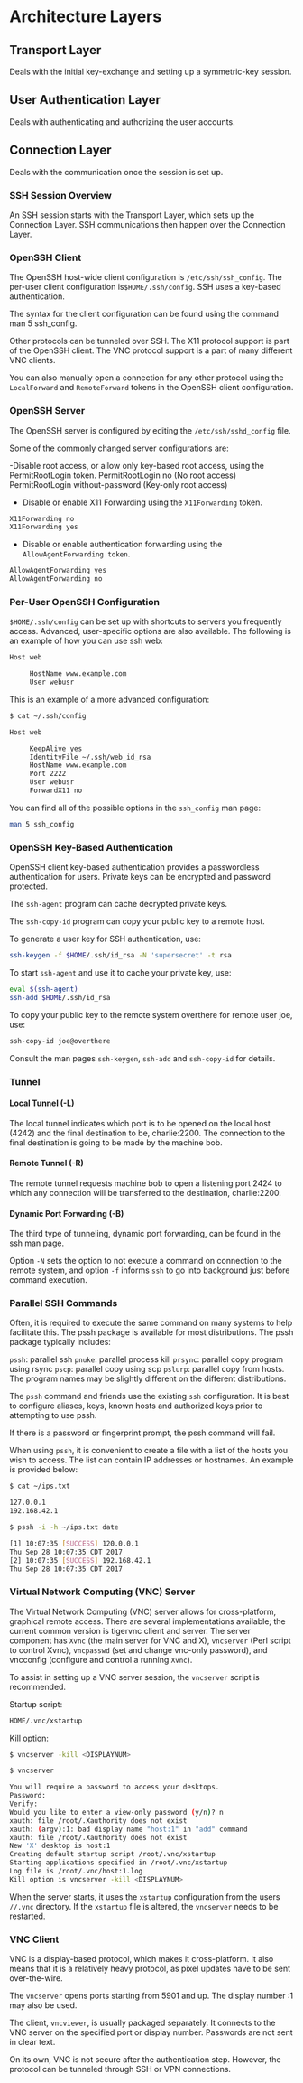 # Architecture Layers

## Transport Layer

Deals with the initial key-exchange and setting up a symmetric-key session.

## User Authentication Layer

Deals with authenticating and authorizing the user accounts.

## Connection Layer

Deals with the communication once the session is set up.

### SSH Session Overview

An SSH session starts with the Transport Layer, which sets up the Connection Layer. SSH communications then happen over the Connection Layer.

### OpenSSH Client

The OpenSSH host-wide client configuration is `/etc/ssh/ssh_config`. The per-user client configuration is`$HOME/.ssh/config`. SSH uses a key-based authentication.

The syntax for the client configuration can be found using the command man 5 ssh_config.

Other protocols can be tunneled over SSH. The X11 protocol support is part of the OpenSSH client. The VNC protocol support is a part of many different VNC clients.

You can also manually open a connection for any other protocol using the `LocalForward` and `RemoteForward` tokens in the OpenSSH client configuration.

### OpenSSH Server

The OpenSSH server is configured by editing the `/etc/ssh/sshd_config` file.

Some of the commonly changed server configurations are:

-Disable root access, or allow only key-based root access, using the PermitRootLogin token.
PermitRootLogin no (No root access)
PermitRootLogin without-password (Key-only root access)

- Disable or enable X11 Forwarding using the `X11Forwarding` token.

```bash
X11Forwarding no
X11Forwarding yes
```

- Disable or enable authentication forwarding using the `AllowAgentForwarding token`.

```bash
AllowAgentForwarding yes
AllowAgentForwarding no
```

### Per-User OpenSSH Configuration

`$HOME/.ssh/config` can be set up with shortcuts to servers you frequently access. Advanced, user-specific options are also available. The following is an example of how you can use ssh web:

```bash
Host web

     HostName www.example.com
     User webusr
```

This is an example of a more advanced configuration:

```bash
$ cat ~/.ssh/config

Host web

     KeepAlive yes
     IdentityFile ~/.ssh/web_id_rsa
     HostName www.example.com
     Port 2222
     User webusr
     ForwardX11 no
```

You can find all of the possible options in the `ssh_config` man page:

```bash
man 5 ssh_config
```

### OpenSSH Key-Based Authentication

OpenSSH client key-based authentication provides a passwordless authentication for users. Private keys can be encrypted and password protected.

The `ssh-agent` program can cache decrypted private keys.

The `ssh-copy-id` program can copy your public key to a remote host.

To generate a user key for SSH authentication, use:

```bash
ssh-keygen -f $HOME/.ssh/id_rsa -N 'supersecret' -t rsa
```

To start `ssh-agent` and use it to cache your private key, use:

```bash
eval $(ssh-agent)
ssh-add $HOME/.ssh/id_rsa
```

To copy your public key to the remote system overthere for remote user joe, use:

```bash
ssh-copy-id joe@overthere
```

Consult the man pages `ssh-keygen`, `ssh-add` and `ssh-copy-id` for details.

### Tunnel

#### Local Tunnel (-L)

The local tunnel indicates which port is to be opened on the local host (4242) and the final destination to be, charlie:2200. The connection to the final destination is going to be made by the machine bob.

#### Remote Tunnel (-R)

The remote tunnel requests machine bob to open a listening port 2424 to which any connection will be transferred to the destination, charlie:2200.

#### Dynamic Port Forwarding (-B)

The third type of tunneling, dynamic port forwarding, can be found in the ssh man page.

Option `-N` sets the option to not execute a command on connection to the remote system, and option `-f` informs `ssh` to go into background just before command execution.

### Parallel SSH Commands

Often, it is required to execute the same command on many systems to help facilitate this. The pssh package is available for most distributions. The pssh package typically includes:

`pssh`: parallel ssh
`pnuke`: parallel process kill
`prsync`: parallel copy program using rsync
`pscp`: parallel copy using scp
`pslurp`: parallel copy from hosts.
The program names may be slightly different on the different distributions.

The `pssh` command and friends use the existing `ssh` configuration. It is best to configure aliases, keys, known hosts and authorized keys prior to attempting to use pssh.

If there is a password or fingerprint prompt, the pssh command will fail.

When using `pssh`, it is convenient to create a file with a list of the hosts you wish to access. The list can contain IP addresses or hostnames. An example is provided below:

```bash
$ cat ~/ips.txt

127.0.0.1
192.168.42.1

$ pssh -i -h ~/ips.txt date

[1] 10:07:35 [SUCCESS] 120.0.0.1
Thu Sep 28 10:07:35 CDT 2017
[2] 10:07:35 [SUCCESS] 192.168.42.1
Thu Sep 28 10:07:35 CDT 2017
```

### Virtual Network Computing (VNC) Server

The Virtual Network Computing (VNC) server allows for cross-platform, graphical remote access. There are several implementations available; the current common version is tigervnc client and server. The server component has `Xvnc` (the main server for VNC and X), `vncserver` (Perl script to control Xvnc), `vncpasswd` (set and change vnc-only password), and vncconfig (configure and control a running `Xvnc`).

To assist in setting up a VNC server session, the `vncserver` script is recommended.

Startup script:

```bash
HOME/.vnc/xstartup
```

Kill option:

```bash
$ vncserver -kill <DISPLAYNUM>

$ vncserver

You will require a password to access your desktops.
Password:
Verify:
Would you like to enter a view-only password (y/n)? n
xauth: file /root/.Xauthority does not exist
xauth: (argv):1: bad display name "host:1" in "add" command
xauth: file /root/.Xauthority does not exist
New 'X' desktop is host:1
Creating default startup script /root/.vnc/xstartup
Starting applications specified in /root/.vnc/xstartup
Log file is /root/.vnc/host:1.log
Kill option is vncserver -kill <DISPLAYNUM>
```

When the server starts, it uses the `xstartup` configuration from the users `//.vnc` directory. If the `xstartup` file is altered, the `vncserver` needs to be restarted.

### VNC Client

VNC is a display-based protocol, which makes it cross-platform. It also means that it is a relatively heavy protocol, as pixel updates have to be sent over-the-wire.

The `vncserver` opens ports starting from 5901 and up. The display number :1 may also be used.

The client, `vncviewer`, is usually packaged separately. It connects to the VNC server on the specified port or display number. Passwords are not sent in clear text.

On its own, VNC is not secure after the authentication step. However, the protocol can be tunneled through SSH or VPN connections.
